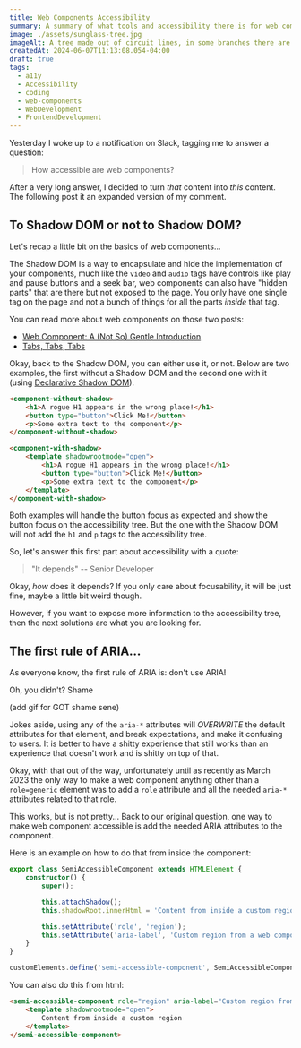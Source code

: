 ```yaml
---
title: Web Components Accessibility
summary: A summary of what tools and accessibility there is for web components
image: ./assets/sunglass-tree.jpg
imageAlt: A tree made out of circuit lines, in some branches there are colorful sunglasses.
createdAt: 2024-06-07T11:13:08.054-04:00
draft: true
tags:
  - a11y
  - Accessibility
  - coding
  - web-components
  - WebDevelopment
  - FrontendDevelopment
---
```

Yesterday I woke up to a notification on Slack, tagging me to answer a question:

> How accessible are web components?

After a very long answer, I decided to turn _that_ content into _this_ content. The following post it an expanded version of my comment.

## To Shadow DOM or not to Shadow DOM?

Let's recap a little bit on the basics of web components...

The Shadow DOM is a way to encapsulate and hide the implementation of your components, much like the `video` and `audio` tags have controls like play and pause buttons and a seek bar, web components can also have "hidden parts" that are there but not exposed to the page. You only have one single tag on the page and not a bunch of things for all the parts _inside_ that tag.

You can read more about web components on those two posts:

- [Web Component: A (Not So) Gentle Introduction](https://madcampos.dev/blog/2023/06/web-components-basics/)
- [Tabs, Tabs, Tabs](https://madcampos.dev/blog/2023/07/tabs-web-component/)

Okay, back to the Shadow DOM, you can either use it, or not. Below are two examples, the first without a Shadow DOM and the second one with it (using [Declarative Shadow DOM](https://developer.chrome.com/docs/css-ui/declarative-shadow-dom)).

```html
<component-without-shadow>
	<h1>A rogue H1 appears in the wrong place!</h1>
	<button type="button">Click Me!</button>
	<p>Some extra text to the component</p>
</component-without-shadow>
```

```html
<component-with-shadow>
	<template shadowrootmode="open">
		<h1>A rogue H1 appears in the wrong place!</h1>
		<button type="button">Click Me!</button>
		<p>Some extra text to the component</p>
	</template>
</component-with-shadow>
```

Both examples will handle the button focus as expected and show the button focus on the accessibility tree. But the one with the Shadow DOM will not add the `h1` and `p` tags to the accessibility tree.

So, let's answer this first part about accessibility with a quote:

>"It depends"
>-- Senior Developer

Okay, _how_ does it depends? If you only care about focusability, it will be just fine, maybe a little bit weird though.

However, if you want to expose more information to the accessibility tree, then the next solutions are what you are looking for.

## The first rule of ARIA...

As everyone know, the first rule of ARIA is: don't use ARIA!

Oh, you didn't? Shame

(add gif for GOT shame sene)

Jokes aside, using any of the `aria-*` attributes will _OVERWRITE_ the default attributes for that element, and break expectations, and make it confusing to users. It is better to have a shitty experience that still works than an experience that doesn't work and is shitty on top of that.

Okay, with that out of the way, unfortunately until as recently as March 2023 the only way to make a web component anything other than a `role=generic` element was to add a `role` attribute and all the needed `aria-*` attributes related to that role.

This works, but is not pretty... Back to our original question, one way to make web component accessible is add the needed ARIA attributes to the component.

Here is an example on how to do that from inside the component:

```typescript
export class SemiAccessibleComponent extends HTMLElement {
	constructor() {
		super();

		this.attachShadow();
		this.shadowRoot.innerHtml = 'Content from inside a custom region';

		this.setAttribute('role', 'region');
		this.setAttribute('aria-label', 'Custom region from a web component');
	}
}

customElements.define('semi-accessible-component', SemiAccessibleComponent);
```

You can also do this from html:

```html
<semi-accessible-component role="region" aria-label="Custom region from a web component">
	<template shadowrootmode="open">
		Content from inside a custom region
	</template>
</semi-accessible-component>
```
